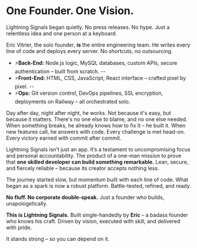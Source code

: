 # **One Founder. One Vision.**

Lightning Signals began quietly. No press releases. No hype. Just a relentless idea and one person at a keyboard.

Eric Vitrier, the solo founder, **is** the entire engineering team. He writes every line of code and deploys every server. No shortcuts, no outsourcing.

- ⚡**Back-End:** Node.js logic, MySQL databases, custom APIs, secure authentication – built from scratch.
--
- ⚡**Front-End:** HTML, CSS, JavaScript, React interface – crafted pixel by pixel.
--
- ⚡**Ops:** Git version control, DevOps pipelines, SSL encryption, deployments on Railway – all orchestrated solo.

Day after day, night after night, he works. Not because it's easy, but because it matters. There's no one else to blame, and no one else needed. When something breaks, he already knows how to fix it – he built it. When new features call, he answers with code. Every challenge is met head-on. Every victory earned with commit after commit.

Lightning Signals isn’t just an app. It’s a testament to uncompromising focus and personal accountability. The product of a one-man mission to prove that **one skilled developer can build something remarkable.** Lean, secure, and fiercely reliable – because its creator accepts nothing less.

The journey started slow, but momentum built with each line of code. What began as a spark is now a robust platform. Battle-tested, refined, and ready.

**No fluff. No corporate double-speak.** Just a founder who builds, unapologetically.

**This is Lightning Signals.** Built single-handedly by **Eric** – a badass founder who knows his craft. Driven by vision, executed with skill, and delivered with pride.

It stands strong – so you can depend on it.
